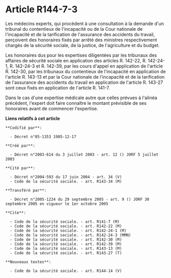 # Article R144-7-3

Les médecins experts, qui procèdent à une consultation à la demande d'un tribunal du contentieux de l'incapacité ou de la
Cour nationale de l'incapacité et de la tarification de l'assurance des accidents du travail, perçoivent des honoraires fixés
par arrêté des ministres respectivement chargés de la sécurité sociale, de la justice, de l'agriculture et du budget.

Les honoraires dus pour les expertises diligentées par les tribunaux des affaires de sécurité sociale en application des
articles R. 142-22, R. 142-24-1, R. 142-24-3 et R. 142-39, par les cours d'appel en application de l'article R. 142-30, par
les tribunaux du contentieux de l'incapacité en application de l'article R. 143-13 et par la Cour nationale de l'incapacité
et de la tarification de l'assurance des accidents du travail en application de l'article R. 143-27 sont ceux fixés en
application de l'article R. 141-7.

Dans le cas d'une expertise médicale autre que celles prévues à l'alinéa précédent, l'expert doit faire connaître le montant
prévisible de ses honoraires avant de commencer l'expertise.

**Liens relatifs à cet article**

	**Codifié par**:

	  - Décret n°85-1353 1985-12-17

	**Créé par**:

	  - Décret n°2003-614 du 3 juillet 2003 - art. 12 () JORF 5 juillet 2003

	**Cité par**:

	  - Décret n°2004-593 du 17 juin 2004 - art. 34 (V)
	  - Code de la sécurité sociale. - art. R143-34 (M)

	**Transféré par**:

	  - Décret n°2005-1224 du 29 septembre 2005 - art. 9 () JORF 30 septembre 2005 en vigueur le 1er octobre 2005

	**Cite**:

	  - Code de la sécurité sociale. - art. R141-7 (M)
	  - Code de la sécurité sociale. - art. R142-22 (M)
	  - Code de la sécurité sociale. - art. R142-24-1 (M)
	  - Code de la sécurité sociale. - art. R142-24-3 (MMN)
	  - Code de la sécurité sociale. - art. R142-30 (M)
	  - Code de la sécurité sociale. - art. R142-39 (M)
	  - Code de la sécurité sociale. - art. R143-13 (M)
	  - Code de la sécurité sociale. - art. R143-27 (T)

	**Nouveaux textes**:

	  - Code de la sécurité sociale. - art. R144-14 (V)
